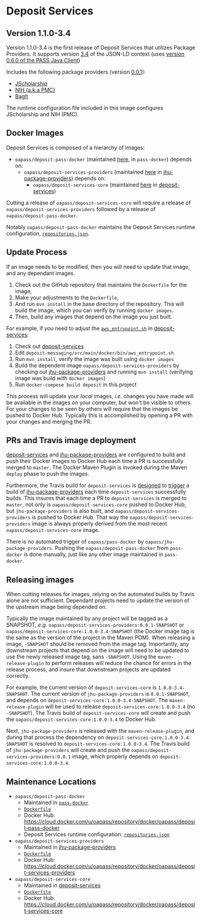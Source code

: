 # Deposit Services

## Version 1.1.0-3.4

Version 1.1.0-3.4 is the first release of Deposit Services that utilizes Package Providers.  It supports version [3.4][13] of the JSON-LD context (uses [version 0.6.0 of the PASS Java Client][14])

Includes the following package providers (version [0.0.1][12]):
- [JScholarship][9]
- [NIH (a.k.a PMC)][10]
- [BagIt][11]

The runtime configuration file included in this image configures JScholarship and NIH (PMC).  

## Docker Images

Deposit Services is composed of a hierarchy of images:

* `oapass/deposit-pass-docker` (maintained [here](./Dockerfile), in `pass-docker`) depends on:
    * `oapass/deposit-services-providers` (maintained [here][0] in [jhu-package-providers][1]) depends on:
        * `oapass/deposit-services-core` (maintained [here][2] in [deposit-services][3])

Cutting a release of `oapass/deposit-services-core` will require a release of `oapass/deposit-services-providers` followed by a release of `oapass/deposit-pass-docker`.

Notably `oapass/deposit-pass-docker` maintains the Deposit Services runtime configuration, [`repositories.json`][6].

## Update Process
        
If an image needs to be modified, then you will need to update that image, and any dependant images.

1. Check out the GitHub repository that maintains the `Dockerfile` for the image,
1. Make your adjustments to the `Dockerfile`, 
1. And run `mvn install` in the base directory of the repository.  This will build the image, which you can verify by running `docker images`.
1. Then, build any images that depend on the image you just built.

For example, if you need to adjust the [`aws_entrypoint.sh`][4] in [deposit-services][3]:
1. Check out [deposit-services][3]
2. Edit `deposit-messaging/src/main/docker/bin/aws_entrypoint.sh`
3. Run `mvn install`, verify the image was built using `docker images`
4. Build the dependent image `oapass/deposit-services-providers` by checking out [jhu-package-providers][1] and running `mvn install` (verifying image was build with `docker images`)
5. Run `docker-compose build deposit` in this project

This process will update your _local_ images, _i.e._ changes you have made will be available in the images on your computer, but won't be visible to others.  For your changes to be seen by others will require that the images be pushed to Docker Hub.  Typically this is accomplished by opening a PR with your changes and merging the PR.

## PRs and Travis image deployment

[deposit-services][3] and [jhu-package-providers][1] are configured to build and push their Docker images to Docker Hub each time a PR is successfully merged to `master`.  The Docker Maven Plugin is invoked during the Maven `deploy` phase to push the images.

Furthermore, the Travis build for `deposit-services` is [designed][7] to [trigger][8] a build of [jhu-package-providers][1] each time `deposit-services` successfully builds.  This insures that each time a PR to `deposit-services` is merged to `master`, not only is `oapass/deposit-services-core` pushed to Docker Hub, but `jhu-package-providers` is also built, and `oapass/deposit-services-providers` is pushed to Docker Hub.  That way the `oapass/deposit-services-providers` image is always properly derived from the most recent `oapass/deposit-services-core` image.

There is no automated trigger of `oapass/pass-docker` by `oapass/jhu-package-providers`.  Pushing the `oapass/deposit-pass-docker` from `pass-docker` is done manually, just like any other image maintained in `pass-docker`.

## Releasing images

When cutting releases for images, relying on the automated builds by Travis alone are not sufficient.  Dependant projects need to update the version of the upstream image being depended on.  

Typically the image maintained by any project will be tagged as a SNAPSHOT, _e.g._ `oapass/deposit-services-providers:0.0.1-SNAPSHOT` or `oapass/deposit-services-core:1.0.0-3.4-SNAPSHOT` (the Docker image tag is the same as the version of the project in the Maven POM).  When releasing a image, `-SNAPSHOT` should be removed from the image tag.  Importantly, any downstream projects that depend on the image will need to be updated to use the newly released image tag, sans `-SNAPSHOT`.  Using the `maven-release-plugin` to perform releases will reduce the chance for errors in the release process, and insure that downstream projects are updated correctly.

For example, the current version of `deposit-services-core` is `1.0.0-3.4-SNAPSHOT`.  The current version of `jhu-package-providers` is `0.0.1-SNAPSHOT`, and depends on `deposit-services-core:1.0.0-3.4-SNAPSHOT`.  The `maven-release-plugin` will be used to release `deposit-services-core:1.0.0-3.4` (no `-SNAPSHOT`).  The Travis build of `deposit-services-core` will create and push the `oapass/deposit-services-core:1.0.0-3.4` to Docker Hub.  

Next, `jhu-package-providers` is released with the `maven-release-plugin`, and during that process the dependency on `deposit-services-core:1.0.0-3.4-SNAPSHOT` is resolved to `deposit-services-core:1.0.0-3.4`.  The Travis build of `jhu-package-providers` will create and push the `oapass/deposit-services-providers:0.0.1` image, which properly depends on `deposit-services-core:1.0.0-3.4`.

## Maintenance Locations

* `oapass/deposit-pass-docker`
    * Maintained in [`pass-docker`][5]
    * [`Dockerfile`](./Dockerfile)
    * Docker Hub: https://cloud.docker.com/u/oapass/repository/docker/oapass/deposit-pass-docker
    * Deposit Services runtime configuration: [`repositories.json`][6]
* `oapass/deposit-services-providers`
    * Maintained in [jhu-package-providers][1]
    * [`Dockerfile`][0]
    * Docker Hub: https://cloud.docker.com/u/oapass/repository/docker/oapass/deposit-services-providers
* `oapass/deposit-services-core`
    * Maintained in [deposit-services][3]
    * [`Dockerfile`][2]
    * Docker Hub: https://cloud.docker.com/u/oapass/repository/docker/oapass/deposit-services-core
    
    


[0]: https://github.com/OA-PASS/jhu-package-providers/blob/master/provider-integration/src/main/docker/Dockerfile
[1]: https://github.com/OA-PASS/jhu-package-providers/
[2]: https://github.com/OA-PASS/deposit-services/blob/master/deposit-messaging/Dockerfile
[3]: https://github.com/OA-PASS/deposit-services/
[4]: https://github.com/OA-PASS/deposit-services/blob/master/deposit-messaging/src/main/docker/bin/aws_entrypoint.sh
[5]: https://github.com/OA-PASS/pass-docker/
[6]: ./repositories.json
[7]: https://github.com/OA-PASS/deposit-services/blob/master/.travis.yml#L30
[8]: https://github.com/OA-PASS/deposit-services/blob/master/trigger-dependent-build
[9]: https://github.com/OA-PASS/jhu-package-providers/tree/0.0.1/jscholarship-package-provider
[10]: https://github.com/OA-PASS/jhu-package-providers/tree/0.0.1/nihms-package-provider
[11]: https://github.com/OA-PASS/jhu-package-providers/tree/0.0.1/bagit-package-provider
[12]: https://github.com/OA-PASS/jhu-package-providers/tree/0.0.1/
[13]: https://github.com/OA-PASS/pass-data-model/blob/master/src/main/resources/context-3.4.jsonld
[14]: https://github.com/OA-PASS/java-fedora-client/tree/0.6.0
